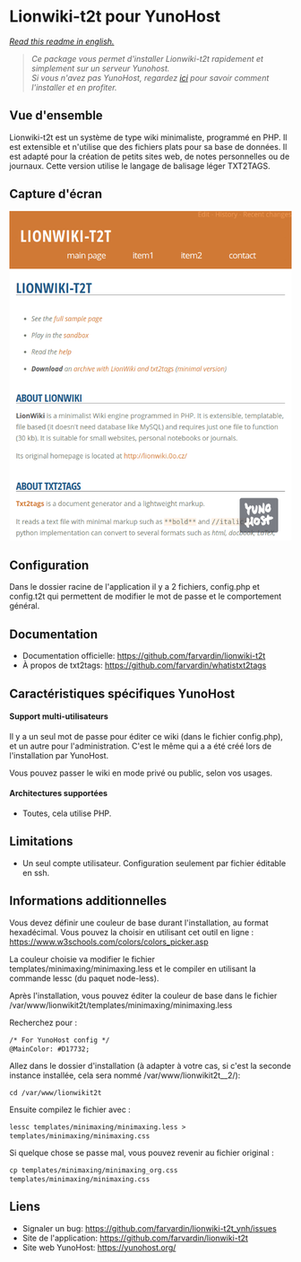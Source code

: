 

# Lionwiki-t2t pour YunoHost


*[Read this readme in english.](./README.md)* 

> *Ce package vous permet d'installer Lionwiki-t2t rapidement et simplement sur un serveur Yunohost.  
Si vous n'avez pas YunoHost, regardez [ici](https://yunohost.org/#/install) pour savoir comment l'installer et en profiter.*

## Vue d'ensemble

Lionwiki-t2t est un système de type wiki minimaliste, programmé en PHP. Il est extensible et n'utilise que des fichiers plats pour sa base de données. Il est adapté pour la création de petits sites web, de notes personnelles ou de journaux. Cette version utilise le langage de balisage léger TXT2TAGS.


## Capture d'écran

![](screenshot_lionwikit2t.png)


## Configuration

Dans le dossier racine de l'application il y a 2 fichiers, config.php et config.t2t qui permettent de modifier le mot de passe et le comportement général.

## Documentation

 * Documentation officielle: https://github.com/farvardin/lionwiki-t2t
 * À propos de txt2tags: https://github.com/farvardin/whatistxt2tags

## Caractéristiques spécifiques YunoHost

#### Support multi-utilisateurs

Il y a un seul mot de passe pour éditer ce wiki (dans le fichier config.php), et un autre pour l'administration. C'est le même qui a a été créé lors de l'installation par YunoHost.

Vous pouvez passer le wiki en mode privé ou public, selon vos usages.


#### Architectures supportées

* Toutes, cela utilise PHP.

## Limitations

* Un seul compte utilisateur. Configuration seulement par fichier éditable en ssh.

## Informations additionnelles

Vous devez définir une couleur de base durant l'installation, au format hexadécimal. Vous pouvez la choisir en utilisant cet outil en ligne : https://www.w3schools.com/colors/colors_picker.asp

La couleur choisie va modifier le fichier templates/minimaxing/minimaxing.less et le compiler en utilisant la commande lessc (du paquet node-less).

Après l'installation, vous pouvez éditer la couleur de base dans le fichier /var/www/lionwikit2t/templates/minimaxing/minimaxing.less 

Recherchez pour :

```
/* For YunoHost config */
@MainColor: #D17732;
```

Allez dans le dossier d'installation (à adapter à votre cas, si c'est la seconde instance installée, cela sera nommé /var/www/lionwikit2t__2/):

```
cd /var/www/lionwikit2t
```

Ensuite compilez le fichier avec :

```
lessc templates/minimaxing/minimaxing.less > templates/minimaxing/minimaxing.css
```

Si quelque chose se passe mal, vous pouvez revenir au fichier original :

```
cp templates/minimaxing/minimaxing_org.css templates/minimaxing/minimaxing.css
```



## Liens

 * Signaler un bug: https://github.com/farvardin/lionwiki-t2t_ynh/issues
 * Site de l'application: https://github.com/farvardin/lionwiki-t2t
 * Site web YunoHost: https://yunohost.org/


